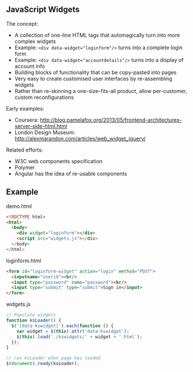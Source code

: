 JavaScript Widgets
------------------

The concept:

  * A collection of one-line HTML tags that automagically turn into more complex widgets
  * Example: ```<div data-widget="loginform"/>``` turns into a complete login form
  * Example: ```<div data-widget="accountdetails"/>``` turns into a display of account info
  * Building blocks of functionality that can be copy-pasted into pages 
  * Very easy to create customised user interfaces by re-assembling widgets
  * Rather than re-skinning a one-size-fits-all product, allow per-customer, custom reconfigurations

Early examples:
   * Coursera: http://blog.pamelafox.org/2013/05/frontend-architectures-server-side-html.html
   * London Design Museum: http://alexmarandon.com/articles/web_widget_jquery/

Related efforts:
   * W3C web components specification
   * Polymer
   * Angular has the idea of re-usable components
  
Example
-------

demo.html
```html
<!DOCTYPE html>
<html>
  <body>
    <div widget="loginform"></div>
    <script src="widgets.js"></div>
  </body>
</html>
```

loginform.html
```html
<form id="loginform-widget" action="login" method="POST">
  <inputname="userid"><br/>
  <input type="password" name="password"><br/>
  <input type="submit" type="submit">Sign in</input>
</form>

```

widgets.js
```javascript
// Populate widgets
function ksLoader() {
  $('[data-kswidget]').each(function () {
    var widget = $(this).attr('data-kswidget');
    $(this).load('./kswidgets/' + widget + '.html');
  });
}

// run ksLoader when page has loaded
$(document).ready(ksLoader);
```    

